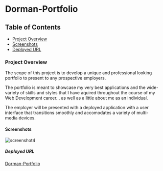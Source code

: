 # Dorman-Portfolio

## Table of Contents
* [Project Overview](#Project-overview)
* [Screenshots](#Screenshots)
* [Deployed URL](#Deployed-url)

### Project Overview

The scope of this project is to develop a unique and professional looking portfolio to present to any prospective employers. 

The portfolio is meant to showcase my very best applications and the wide-variety of skills and styles that I have aquired throughout the course of my Web Development career... as well as a little about me as an individual.

The employer will be presented with a deployed application with a user interface that transitions smoothly and accomodates a variety of multi-media devices.  

#### Screenshots


![screenshot4](https://user-images.githubusercontent.com/78969397/117541875-948e8980-afdb-11eb-8201-3c1895184805.png)



##### Deployed URL

[Dorman-Portfolio](https://chainrxn12.github.io/Dorman-Portfolio/ "Dorman-Portfolio Home")
